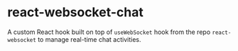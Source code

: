 # react-websocket-chat
A custom React hook built on top of `useWebSocket` hook from the repo `react-websocket` to manage real-time chat activities.
